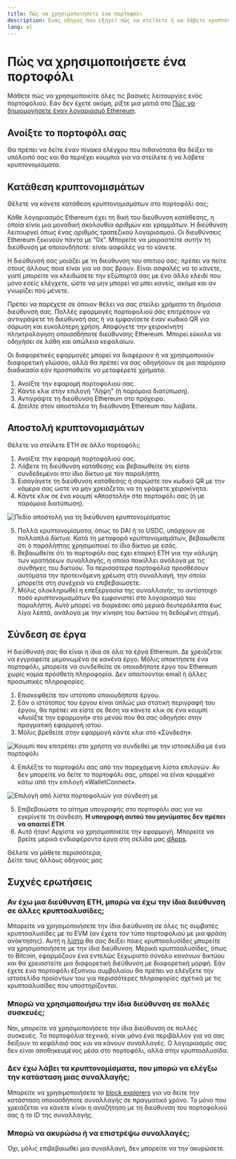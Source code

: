 ```yaml
---
title: Πώς να χρησιμοποιήσετε ένα πορτοφόλι
description: Ένας οδηγός που εξηγεί πώς να στείλετε ή να λάβετε κρυπτονομίσματα και να συνδεθείτε σε έργα web3.
lang: el
---
```


# Πώς να χρησιμοποιήσετε ένα πορτοφόλι

Μάθετε πώς να χρησιμοποιείτε όλες τις βασικές λειτουργίες ενός πορτοφολιού. Εάν δεν έχετε ακόμη, ρίξτε μια ματιά στο [Πώς να δημιουργήσετε έναν λογαριασμό Ethereum](/guides/how-to-create-an-ethereum-account/).

## Ανοίξτε το πορτοφόλι σας

Θα πρέπει να δείτε έναν πίνακα ελέγχου που πιθανότατα θα δείξει το υπόλοιπό σας και θα περιέχει κουμπιά για να στείλετε ή να λάβετε κρυπτονομίσματα.

## Κατάθεση κρυπτονομισμάτων

Θέλετε να κάνετε κατάθεση κρυπτονομισμάτων στο πορτοφόλι σας;

Κάθε λογαριασμός Ethereum έχει τη δική του διεύθυνση κατάθεσης, η οποία είναι μια μοναδική ακολουθία αριθμών και γραμμάτων. Η διεύθυνση λειτουργεί όπως ένας αριθμός τραπεζικού λογαριασμού. Οι διευθύνσεις Ethereum ξεκινούν πάντα με “0x”. Μπορείτε να μοιραστείτε αυτήν τη διεύθυνση με οποιονδήποτε: είναι ασφαλές να το κάνετε.

Η διεύθυνσή σας μοιάζει με τη διεύθυνση του σπιτιού σας: πρέπει να πείτε στους άλλους ποια είναι για να σας βρουν. Είναι ασφαλές να το κάνετε, γιατί μπορείτε να κλειδώσετε την εξώπορτά σας με ένα άλλο κλειδί που μόνο εσείς ελέγχετε, ώστε να μην μπορεί να μπει κανείς, ακόμα και αν γνωρίζει πού μένετε.

Πρέπει να παρέχετε σε όποιον θέλει να σας στείλει χρήματα τη δημόσια διεύθυνσή σας. Πολλές εφαρμογές πορτοφολιού σάς επιτρέπουν να αντιγράψετε τη διεύθυνσή σας ή να εμφανίσετε έναν κωδικό QR για σάρωση και ευκολότερη χρήση. Αποφύγετε την χειροκίνητη πληκτρολόγηση οποιασδήποτε διεύθυνσης Ethereum. Μπορεί εύκολα να οδηγήσει σε λάθη και απώλεια κεφαλαίων.

Οι διαφορετικές εφαρμογές μπορεί να διαφέρουν ή να χρησιμοποιούν διαφορετική γλώσσα, αλλά θα πρέπει να σας οδηγήσουν σε μια παρόμοια διαδικασία εάν προσπαθείτε να μεταφέρετε χρήματα.

1. Ανοίξτε την εφαρομή πορτοφολιού σας.
2. Κάντε κλικ στην επιλογή "Λήψη" (ή παρόμοια διατύπωση).
3. Αντιγράψτε τη διεύθυνση Ethereum στο πρόχειρο.
4. Δτείλτε στον αποστολέα τη διεύθυνση Ethereum που λάβατε.

## Αποστολή κρυπτονομισμάτων

Θέλετε να στείλετε ETH σε άλλο πορτοφόλι;

1. Ανοίξτε την εφαρομή πορτοφολιού σας.
2. Λάβετε τη διεύθυνση κατάθεσης και βεβαιωθείτε ότι είστε συνδεδεμένοι στο ίδιο δίκτυο με τον παραλήπτη.
3. Εισαγάγετε τη διεύθυνση κατάθεσης ή σαρώστε τον κωδικό QR με την κάμερα σας ώστε να μην χρειάζεται να τη γράψετε χειροκίνητα.
4. Κάντε κλικ σε ένα κουμπί «Αποστολή» στο πορτοφόλι σας (ή με παρόμοια διατύπωση).

![Πεδίο αποστολή για τη διεύθυνση κρυπτονομίσματος](./send.png)
<br/>

5. Πολλά κρυπτονομίσματα, όπως το DAI ή το USDC, υπάρχουν σε πολλαπλά δίκτυα. Κατά τη μεταφορά κρυπτονομισμάτων, βεβαιωθείτε ότι ο παραλήπτης χρησιμοποιεί το ίδιο δίκτυο με εσάς.
6. Βεβαιωθείτε ότι το πορτοφόλι σας έχει επαρκή ETH για την κάλυψη των κρατήσεων συναλλαγής, η οποία ποικίλλει ανάλογα με τις συνθήκες του δικτύου. Τα περισσότερα πορτοφόλια προσθέσουν αυτόματα την προτεινόμενη χρέωση στη συναλλαγή, την οποία μπορείτε στη συνέχεια να επιβεβαιώσετε.
7. Μόλις ολοκληρωθεί η επεξεργασία της συναλλαγής, το αντίστοιχο ποσό κρυπτονομισμάτων θα εμφανιστεί στο λογαριασμό του παραλήπτη. Αυτό μπορεί να διαρκέσει από μερικά δευτερόλεπτα έως λίγα λεπτά, ανάλογα με την κίνηση του δικτύου τη δεδομένη στιγμή.

## Σύνδεση σε έργα

Η διεύθυνσή σας θα είναι η ίδια σε όλα τα έργα Ethereum. Δε χρειάζεται να εγγραφείτε μεμονωμένα σε κανένα έργο. Μόλις αποκτήσετε ένα πορτοφόλι, μπορείτε να συνδεθείτε σε οποιοδήποτε έργο του Ethereum χωρίς καμία πρόσθετη πληροφορία. Δεν απαιτούνται email ή άλλες προσωπικές πληροφορίες.

1. Επισκεφθείτε τον ιστότοπο οποιουδήποτε έργου.
2. Εάν ο ιστότοπος του έργου είναι απλώς μια στατική περιγραφή του έργου, θα πρέπει να είστε σε θέση να κάνετε κλικ σε ένα κουμπί «Ανοίξτε την εφαρμογή» στο μενού που θα σας οδηγήσει στην πραγματική εφαρμογή ιστού.
3. Μόλις βρεθείτε στην εφαρμογή κάντε κλικ στο «Σύνδεση».

![Κουμπί που επιτρέπει στο χρήστη να συνδεθεί με την ιστοσελίδα με ένα πορτοφόλι](./connect1.png)

4. Επιλέξτε το πορτοφόλι σας από την παρεχόμενη λίστα επιλογών. Αν δεν μπορείτε να δείτε το πορτοφόλι σας, μπορεί να είναι κρυμμένο κάτω από την επιλογή «WalletConnect».

![Επιλογή από λίστα πορτοφολιών για σύνδεση με](./connect2.png)

5. Επιβεβαιώστε το αίτημα υπογραφής στο πορτοφόλι σας για να εγκρίνετε τη σύνδεση. **Η υπογραφή αυτού του μηνύματος δεν πρέπει να απαιτεί ETH**.
6. Αυτό ήταν! Αρχίστε να χρησιμοποιείτε την εφαρμογή. Μπορείτε να βρείτε μερικά ενδιαφέροντα έργα στη σελίδα μας [dApps](/dapps/#explore). <br />

<Alert variant="update">
<Emoji text=":eyes:" className="text-4xl"/>
<AlertContent className="justify-between flex-row items-center">
  <div>Θέλετε να μάθετε περισσότερα;</div>
  <ButtonLink href="/guides/">
    Δείτε τους άλλους οδηγούς μας
  </ButtonLink>
</AlertContent>
</Alert>

## Συχνές ερωτήσεις

### Αν έχω μια διεύθυνση ETH, μπορώ να έχω την ίδια διεύθυνση σε άλλες κρυπτοαλυσίδες;

Μπορείτε να χρησιμοποιήσετε την ίδια διεύθυνση σε όλες τις συμβατές κρυπτοαλυσίδες με το EVM (αν έχετε τον τύπο πορτοφολιού με μια φράση ανάκτησης). Αυτή η [λίστα](https://chainlist.org/) θα σας δείξει ποιες κρυπτοαλυσίδες μπορείτε να χρησιμοποιήσετε με την ίδια διεύθυνση. Μερικά κρυπτοαλυσίδες, όπως το Bitcoin, εφαρμόζουν ένα εντελώς ξεχωριστό σύνολο κανόνων δικτύου και θα χρειαστείτε μια διαφορετική διεύθυνση με διαφορετική μορφή. Εάν έχετε ένα πορτοφόλι έξυπνου συμβολαίου θα πρέπει να ελέγξετε την ιστοσελίδα προϊόντων του για περισσότερες πληροφορίες σχετικά με τις κρυπτοαλυσίδες που υποστηρίζονται.

### Μπορώ να χρησιμοποιήσω την ίδια διεύθυνση σε πολλές συσκευές;

Ναι, μπορείτε να χρησιμοποιήσετε την ίδια διεύθυνση σε πολλές συσκευές. Τα πορτοφόλια τεχνικά, είναι μόνο ένα περιβάλλον για να σας δείξουν το κεφάλαιό σας και να κάνουν συναλλαγές. Ο λογαριασμός σας δεν είναι αποθηκευμένος μέσα στο πορτοφόλι, αλλά στην κρυπτοαλυσίδα.

### Δεν έχω λάβει τα κρυπτονομίσματα, που μπορώ να ελέγξω την κατάσταση μιας συναλλαγής;

Μπορείτε να χρησιμοποιήσετε το [block explorers](/developers/docs/data-and-analytics/block-explorers/) για να δείτε την κατάσταση οποιασδήποτε συναλλαγής σε πραγματικό χρόνο. Το μόνο που χρειάζεται να κάνετε είναι η αναζήτηση με τη διεύθυνση του πορτοφολιού σας ή το ID της συναλλαγής.

### Μπορώ να ακυρώσω ή να επιστρέψω συναλλαγές;

Όχι, μόλις επιβεβαιωθεί μια συναλλαγή, δεν μπορείτε να την ακυρώσετε.
